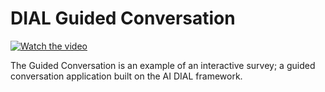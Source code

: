 # DIAL Guided Conversation

[![Watch the video](https://img.youtube.com/vi/1XT4NDh1xnc/mqdefault.jpg)](https://youtu.be/1XT4NDh1xnc)

The Guided Conversation is an example of an interactive survey; a guided conversation application built on the AI DIAL framework.
